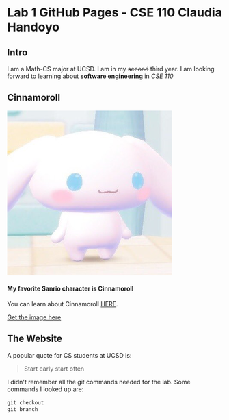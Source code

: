 # Lab 1 GitHub Pages - CSE 110 Claudia Handoyo

## Intro 

I am a Math-CS major at UCSD. I am in my ~~second~~ third year.
I am looking forward to learning about **software engineering** in *CSE 110*


## Cinnamoroll

<img src="cinnamoroll.jpeg"><br>

#### My favorite Sanrio character is Cinnamoroll

You can learn about Cinnamoroll [HERE](https://www.sanrio.com/collections/cinnamoroll).

[Get the image here](cinnamoroll.jpeg)


## The Website

A popular quote for CS students at UCSD is:
> Start early start often


I didn't remember all the git commands needed for the lab.
Some commands I looked up are:
```
git checkout 
git branch
```

